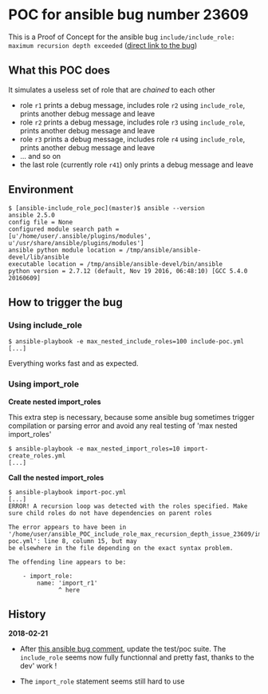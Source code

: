 # POC for ansible bug number 23609

This is a Proof of Concept for the ansible bug `include/include_role: maximum recursion depth exceeded` ([direct link to the bug](https://github.com/ansible/ansible/issues/23609))

## What this POC does

It simulates a useless set of role that are _chained_ to each other

* role `r1` prints a debug message, includes role `r2` using `include_role`, prints another debug message and leave
* role `r2` prints a debug message, includes role `r3` using `include_role`, prints another debug message and leave
* role `r3` prints a debug message, includes role `r4` using `include_role`, prints another debug message and leave
* ... and so on
* the last role (currently role `r41`) only prints a debug message and leave

## Environment

```
$ [ansible-include_role_poc](master)$ ansible --version
ansible 2.5.0
config file = None
configured module search path = [u'/home/user/.ansible/plugins/modules', u'/usr/share/ansible/plugins/modules']
ansible python module location = /tmp/ansible/ansible-devel/lib/ansible
executable location = /tmp/ansible/ansible-devel/bin/ansible
python version = 2.7.12 (default, Nov 19 2016, 06:48:10) [GCC 5.4.0 20160609]
```

## How to trigger the bug

### Using include_role

```
$ ansible-playbook -e max_nested_include_roles=100 include-poc.yml
[...]
```

Everything works fast and as expected.

### Using import_role

**Create nested import_roles**

This extra step is necessary, because some ansible bug sometimes trigger compilation or parsing error and avoid any real testing of 'max nested import_roles'

```
$ ansible-playbook -e max_nested_import_roles=10 import-create_roles.yml
[...]
```

**Call the nested import_roles**

```
$ ansible-playbook import-poc.yml
[...]
ERROR! A recursion loop was detected with the roles specified. Make sure child roles do not have dependencies on parent roles

The error appears to have been in '/home/user/ansible_POC_include_role_max_recursion_depth_issue_23609/import-poc.yml': line 8, column 15, but may
be elsewhere in the file depending on the exact syntax problem.

The offending line appears to be:

    - import_role:
        name: 'import_r1'
              ^ here
```

## History

**2018-02-21**

* After [this ansible bug comment](https://github.com/ansible/ansible/issues/17852#issuecomment-331115849), update the test/poc suite.
  The `include_role` seems now fully functionnal and pretty fast, thanks to the dev' work !

* The `import_role` statement seems still hard to use
